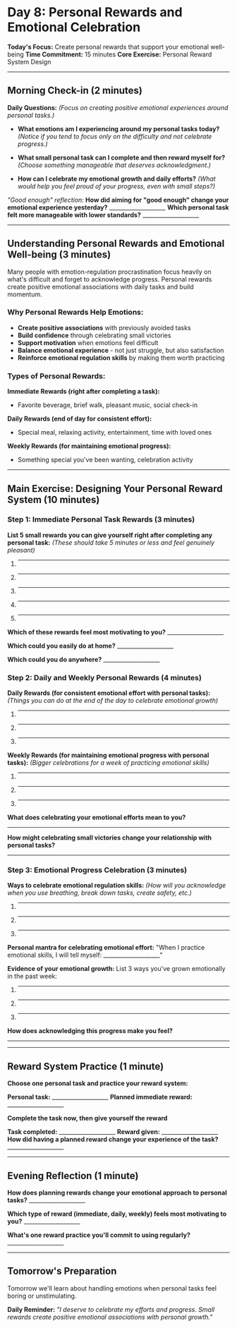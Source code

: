 # Day 8: Personal Rewards and Emotional Celebration

**Today's Focus:** Create personal rewards that support your emotional well-being
**Time Commitment:** 15 minutes
**Core Exercise:** Personal Reward System Design

---

## Morning Check-in (2 minutes)

**Daily Questions:** *(Focus on creating positive emotional experiences around personal tasks.)*

- **What emotions am I experiencing around my personal tasks today?**
  *(Notice if you tend to focus only on the difficulty and not celebrate progress.)*

- **What small personal task can I complete and then reward myself for?**
  *(Choose something manageable that deserves acknowledgment.)*

- **How can I celebrate my emotional growth and daily efforts?**
  *(What would help you feel proud of your progress, even with small steps?)*

*"Good enough" reflection:*
**How did aiming for "good enough" change your emotional experience yesterday?** ____________________
**Which personal task felt more manageable with lower standards?** ____________________

---

## Understanding Personal Rewards and Emotional Well-being (3 minutes)

Many people with emotion-regulation procrastination focus heavily on what's difficult and forget to acknowledge progress. Personal rewards create positive emotional associations with daily tasks and build momentum.

### Why Personal Rewards Help Emotions:
- **Create positive associations** with previously avoided tasks
- **Build confidence** through celebrating small victories
- **Support motivation** when emotions feel difficult
- **Balance emotional experience** - not just struggle, but also satisfaction
- **Reinforce emotional regulation skills** by making them worth practicing

### Types of Personal Rewards:
**Immediate Rewards (right after completing a task):**
- Favorite beverage, brief walk, pleasant music, social check-in

**Daily Rewards (end of day for consistent effort):**
- Special meal, relaxing activity, entertainment, time with loved ones

**Weekly Rewards (for maintaining emotional progress):**
- Something special you've been wanting, celebration activity

---

## Main Exercise: Designing Your Personal Reward System (10 minutes)

### Step 1: Immediate Personal Task Rewards (3 minutes)

**List 5 small rewards you can give yourself right after completing any personal task:**
*(These should take 5 minutes or less and feel genuinely pleasant)*

1. ____________________
2. ____________________
3. ____________________
4. ____________________
5. ____________________

**Which of these rewards feel most motivating to you?** ____________________

**Which could you easily do at home?** ____________________

**Which could you do anywhere?** ____________________

### Step 2: Daily and Weekly Personal Rewards (4 minutes)

**Daily Rewards (for consistent emotional effort with personal tasks):**
*(Things you can do at the end of the day to celebrate emotional growth)*

1. ____________________
2. ____________________
3. ____________________

**Weekly Rewards (for maintaining emotional progress with personal tasks):**
*(Bigger celebrations for a week of practicing emotional skills)*

1. ____________________
2. ____________________
3. ____________________

**What does celebrating your emotional efforts mean to you?**
____________________

**How might celebrating small victories change your relationship with personal tasks?**
____________________

### Step 3: Emotional Progress Celebration (3 minutes)

**Ways to celebrate emotional regulation skills:**
*(How will you acknowledge when you use breathing, break down tasks, create safety, etc.)*

1. ____________________
2. ____________________
3. ____________________

**Personal mantra for celebrating emotional effort:**
"When I practice emotional skills, I will tell myself: ____________________"

**Evidence of your emotional growth:**
List 3 ways you've grown emotionally in the past week:
1. ____________________
2. ____________________
3. ____________________

**How does acknowledging this progress make you feel?**
____________________

---

## Reward System Practice (1 minute)

**Choose one personal task and practice your reward system:**

**Personal task:** ____________________
**Planned immediate reward:** ____________________

**Complete the task now, then give yourself the reward**

**Task completed:** ____________________
**Reward given:** ____________________
**How did having a planned reward change your experience of the task?** ____________________

---

## Evening Reflection (1 minute)

**How does planning rewards change your emotional approach to personal tasks?** ____________________

**Which type of reward (immediate, daily, weekly) feels most motivating to you?** ____________________

**What's one reward practice you'll commit to using regularly?** ____________________

---

## Tomorrow's Preparation
Tomorrow we'll learn about handling emotions when personal tasks feel boring or unstimulating.

**Daily Reminder:**
*"I deserve to celebrate my efforts and progress. Small rewards create positive emotional associations with personal growth."*